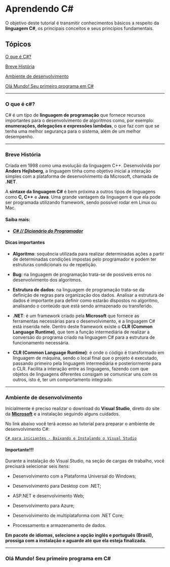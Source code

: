 # Aprendendo C#

O objetivo deste tutorial é transmitir conhecimentos básicos a respeito da **linguagem C#**, os principais conceitos e seus princípios fundamentais.

## Tópicos

[O que é C#?](#OqueeC)

[Breve História](#history)

[Ambiente de desenvolvimento](#prepdev)

[Olá Mundo! Seu primeiro programa em C#](#ola)

*******

### O que é c#? <div id='OqueeC#'/>
C# é um tipo de **linguagem de programação** que fornece recursos importantes para o desenvolvimento de algoritmos como, por exemplo: **enumerações, delegações e expressões lambdas**, o que faz com que se tenha uma melhor segurança para o sistema, além de um melhor desempenho.

*******

### Breve História <div id='history'/>

Criada em 1998 como uma evolução da linguagem C++.
Desenvolvida por **Anders Hejlsberg**, a linguagem tinha como objetivo inicial a
interação simples com a plataforma de desenvolvimento da
Microsoft, chamada de **.NET**.

A **sintaxe da linguagem C#** é bem próxima a outros tipos de linguagens como **C, C++** e **Java**. Uma grande vantagem da linguagem é que ela pode ser programada utilizando framework,
sendo possível rodar em Linux ou Mac.

#### Saiba mais:
* **[*C# // Dicionário do Programador*](https://www.youtube.com/watch?v=NXVQasys0B8)**


#### Dicas importantes

* **Algoritmo**: sequência utilizada para realizar determinadas ações a partir de determinadas condições impostas pelo programador e podem ter estruturas condicionais ou de repetição.

* **Bug**: na linguagem de programação trata-se de possíveis erros no desenvolvimento dos algoritmos.

* **Estrutura de dados**: na linguagem de programação trata-se da definição de regras para organização dos dados. Analisar a estrutura de dados é importante para definir como estarão dispostos no algoritmo, analisando o conteúdo que está sendo armazenado ou transferido.

* **.NET**: é um framework criado pela **Microsoft** que fornece as ferramentas
necessárias para o desenvolvimento, e a linguagem C# está inserida nele.
Dentro deste framework existe o **CLR (Common Language Runtime)**, que tem a função intermediária de realizar a conversão do programa criado na linguagem C# para a estrutura de funcionamento necessária.

* **CLR (Common Language Runtime)**: é onde o código é transformado em linguagem de máquina, sendo o local final que o projeto é executado, passando primeiro pela linguagem intermediária e posteriormente para o CLR. Facilita a interação entre as linguagens, fazendo com que objetos de linguagens diferentes consigam se comunicar uns com os outros, isto é, ter um comportamento integrado.

*******

### Ambiente de desenvolvimento<div id='prepdev'/>

Inicialmente é preciso realizar o download do **Visual Studio**, direto do site da **[Microsoft](https://bit.ly/3lEsy6g)** e a instalação seguindo alguns cuidados.

No link abaixo você terá acesso ao tutorial para preparar o ambiente de desenvolvimento C#:

[`C# para iniciantes - Baixando e Instalando o Visual Studio`](https://bit.ly/3FSEPL2)



#### Importante!!!

Durante a instalação do Visual Studio, na seção de cargas de trabalho, você precisará
selecionar seis itens:

* Desenvolvimento com a Plataforma Universal do Windows;

* Desenvolvimento para Desktop com .NET;

* ASP.NET e desenvolvimento Web;

* Desenvolvimento para Azure;

* Desenvolvimento de multiplataforma com .NET Core;

* Processamento e armazenamento de dados.

**Em pacote de idiomas, selecione a opção inglês e português
(Brasil), prossiga com a instalação e aguarde até que ela esteja finalizada.**

*******

### Olá Mundo! Seu primeiro programa em C#<div id='ola'/>
